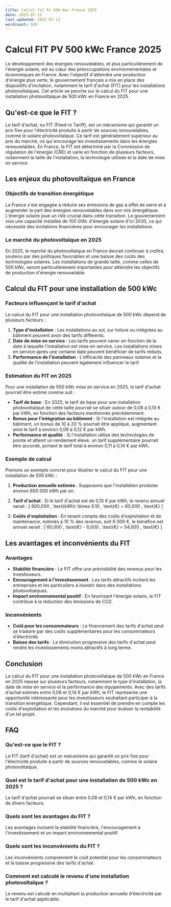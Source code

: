 ```yaml
---
title: Calcul Fit Pv 500 Kwc France 2025
date: 2025-07-13
last_updated: 2025-07-13
wordcount: 929
---
```


# Calcul FIT PV 500 kWc France 2025

Le développement des énergies renouvelables, et plus particulièrement de l'énergie solaire, est au cœur des préoccupations environnementales et économiques en France. Avec l'objectif d'atteindre une production d'énergie plus verte, le gouvernement français a mis en place des dispositifs d'incitation, notamment le tarif d'achat (FIT) pour les installations photovoltaïques. Cet article se penche sur le calcul du FIT pour une installation photovoltaïque de 500 kWc en France en 2025.

## Qu'est-ce que le FIT ?

Le tarif d'achat, ou FIT (Feed-in Tariff), est un mécanisme qui garantit un prix fixe pour l'électricité produite à partir de sources renouvelables, comme le solaire photovoltaïque. Ce tarif est généralement supérieur au prix du marché, ce qui encourage les investissements dans les énergies renouvelables. En France, le FIT est déterminé par la Commission de régulation de l'énergie (CRE) et varie en fonction de plusieurs facteurs, notamment la taille de l'installation, la technologie utilisée et la date de mise en service.

## Les enjeux du photovoltaïque en France

### Objectifs de transition énergétique

La France s'est engagée à réduire ses émissions de gaz à effet de serre et à augmenter la part des énergies renouvelables dans son mix énergétique. L'énergie solaire joue un rôle crucial dans cette transition. Le gouvernement vise une capacité installée de 100 GWc d'énergie solaire d'ici 2030, ce qui nécessite des incitations financières pour encourager les installations.

### Le marché du photovoltaïque en 2025

En 2025, le marché du photovoltaïque en France devrait continuer à croître, soutenu par des politiques favorables et une baisse des coûts des technologies solaires. Les installations de grande taille, comme celles de 500 kWc, seront particulièrement importantes pour atteindre les objectifs de production d'énergie renouvelable.

## Calcul du FIT pour une installation de 500 kWc

### Facteurs influençant le tarif d'achat

Le calcul du FIT pour une installation photovoltaïque de 500 kWc dépend de plusieurs facteurs :

1. **Type d'installation** : Les installations au sol, sur toiture ou intégrées au bâtiment peuvent avoir des tarifs différents.
2. **Date de mise en service** : Les tarifs peuvent varier en fonction de la date à laquelle l'installation est mise en service. Les installations mises en service après une certaine date peuvent bénéficier de tarifs réduits.
3. **Performance de l'installation** : L'efficacité des panneaux solaires et la qualité de l'installation peuvent également influencer le tarif.

### Estimation du FIT en 2025

Pour une installation de 500 kWc mise en service en 2025, le tarif d'achat pourrait être estimé comme suit :

- **Tarif de base** : En 2025, le tarif de base pour une installation photovoltaïque de cette taille pourrait se situer autour de 0,08 à 0,10 € par kWh, en fonction des facteurs mentionnés précédemment.
- **Bonus pour l'intégration au bâtiment** : Si l'installation est intégrée au bâtiment, un bonus de 10 à 20 % pourrait être appliqué, augmentant ainsi le tarif à environ 0,09 à 0,12 € par kWh.
- **Performance et qualité** : Si l'installation utilise des technologies de pointe et atteint un rendement élevé, un tarif supplémentaire pourrait être accordé, portant le tarif total à environ 0,11 à 0,14 € par kWh.

### Exemple de calcul

Prenons un exemple concret pour illustrer le calcul du FIT pour une installation de 500 kWc :

1. **Production annuelle estimée** : Supposons que l'installation produise environ 600 000 kWh par an.
2. **Tarif d'achat** : Si le tarif d'achat est de 0,10 € par kWh, le revenu annuel serait :
   \[
   600,000 \, \text{kWh} \times 0.10 \, \text{€} = 60,000 \, \text{€}
   \]

3. **Coûts d'exploitation** : En tenant compte des coûts d'exploitation et de maintenance, estimés à 10 % des revenus, soit 6 000 €, le bénéfice net annuel serait :
   \[
   60,000 \, \text{€} - 6,000 \, \text{€} = 54,000 \, \text{€}
   \]

## Les avantages et inconvénients du FIT

### Avantages

- **Stabilité financière** : Le FIT offre une prévisibilité des revenus pour les investisseurs.
- **Encouragement à l'investissement** : Les tarifs attractifs incitent les entreprises et les particuliers à investir dans des installations photovoltaïques.
- **Impact environnemental positif** : En favorisant l'énergie solaire, le FIT contribue à la réduction des émissions de CO2.

### Inconvénients

- **Coût pour les consommateurs** : Le financement des tarifs d'achat peut se traduire par des coûts supplémentaires pour les consommateurs d'électricité.
- **Baisse des tarifs** : La diminution progressive des tarifs d'achat peut rendre les investissements moins attractifs à long terme.

## Conclusion

Le calcul du FIT pour une installation photovoltaïque de 500 kWc en France en 2025 repose sur plusieurs facteurs, notamment le type d'installation, la date de mise en service et la performance des équipements. Avec des tarifs d'achat estimés entre 0,08 et 0,14 € par kWh, le FIT représente une opportunité intéressante pour les investisseurs souhaitant participer à la transition énergétique. Cependant, il est essentiel de prendre en compte les coûts d'exploitation et les évolutions du marché pour évaluer la rentabilité d'un tel projet.

## FAQ

### Qu'est-ce que le FIT ?

Le FIT (tarif d'achat) est un mécanisme qui garantit un prix fixe pour l'électricité produite à partir de sources renouvelables, comme le solaire photovoltaïque.

### Quel est le tarif d'achat pour une installation de 500 kWc en 2025 ?

Le tarif d'achat pourrait se situer entre 0,08 et 0,14 € par kWh, en fonction de divers facteurs.

### Quels sont les avantages du FIT ?

Les avantages incluent la stabilité financière, l'encouragement à l'investissement et un impact environnemental positif.

### Quels sont les inconvénients du FIT ?

Les inconvénients comprennent le coût potentiel pour les consommateurs et la baisse progressive des tarifs d'achat.

### Comment est calculé le revenu d'une installation photovoltaïque ?

Le revenu est calculé en multipliant la production annuelle d'électricité par le tarif d'achat applicable.